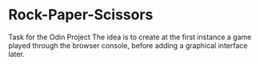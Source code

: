 # Rock-Paper-Scissors
Task for the Odin Project
The idea is to create at the first instance a game played through the browser console, before adding a graphical interface later.